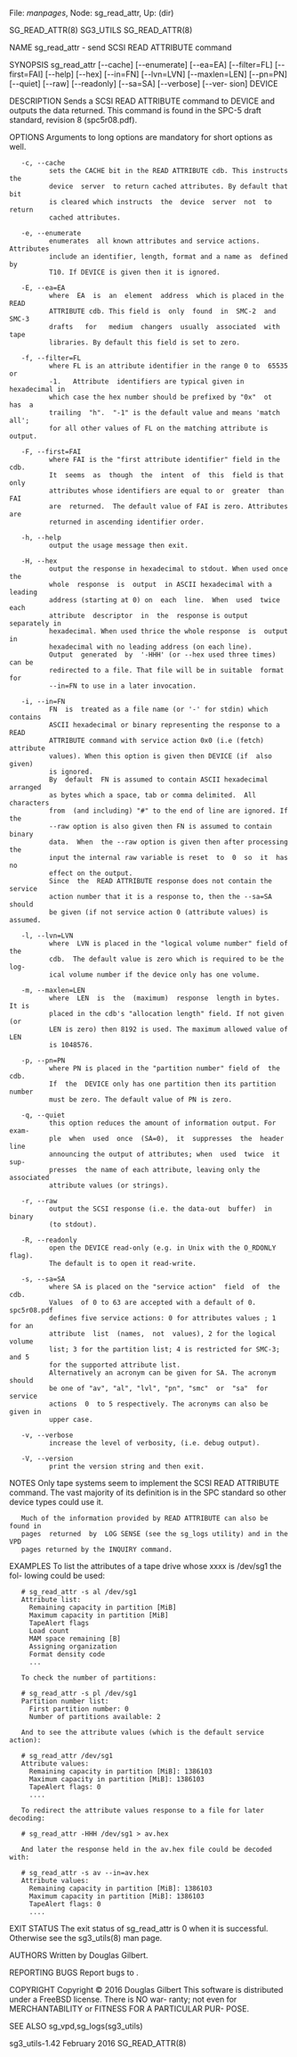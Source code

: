 File: *manpages*,  Node: sg_read_attr,  Up: (dir)

SG_READ_ATTR(8)                    SG3_UTILS                   SG_READ_ATTR(8)



NAME
       sg_read_attr - send SCSI READ ATTRIBUTE command

SYNOPSIS
       sg_read_attr    [--cache]    [--enumerate]    [--ea=EA]   [--filter=FL]
       [--first=FAI] [--help]  [--hex]  [--in=FN]  [--lvn=LVN]  [--maxlen=LEN]
       [--pn=PN]  [--quiet] [--raw] [--readonly] [--sa=SA] [--verbose] [--ver-
       sion] DEVICE

DESCRIPTION
       Sends a SCSI READ ATTRIBUTE command to  DEVICE  and  outputs  the  data
       returned. This command is found in the SPC-5 draft standard, revision 8
       (spc5r08.pdf).

OPTIONS
       Arguments to long options are mandatory for short options as well.

       -c, --cache
              sets the CACHE bit in the READ ATTRIBUTE cdb. This instructs the
              device  server  to return cached attributes. By default that bit
              is cleared which instructs  the  device  server  not  to  return
              cached attributes.

       -e, --enumerate
              enumerates  all known attributes and service actions. Attributes
              include an identifier, length, format and a name as  defined  by
              T10. If DEVICE is given then it is ignored.

       -E, --ea=EA
              where  EA  is  an  element  address  which is placed in the READ
              ATTRIBUTE cdb. This field is  only  found  in  SMC-2  and  SMC-3
              drafts   for   medium  changers  usually  associated  with  tape
              libraries. By default this field is set to zero.

       -f, --filter=FL
              where FL is an attribute identifier in the range 0 to  65535  or
              -1.   Attribute  identifiers are typical given in hexadecimal in
              which case the hex number should be prefixed by "0x"  ot  has  a
              trailing  "h".  "-1" is the default value and means 'match all';
              for all other values of FL on the matching attribute is output.

       -F, --first=FAI
              where FAI is the "first attribute identifier" field in the  cdb.
              It  seems  as  though  the  intent  of  this  field is that only
              attributes whose identifiers are equal to or  greater  than  FAI
              are  returned.  The default value of FAI is zero. Attributes are
              returned in ascending identifier order.

       -h, --help
              output the usage message then exit.

       -H, --hex
              output the response in hexadecimal to stdout. When used once the
              whole  response  is  output  in ASCII hexadecimal with a leading
              address (starting at 0) on  each  line.  When  used  twice  each
              attribute  descriptor  in  the  response is output separately in
              hexadecimal. When used thrice the whole response  is  output  in
              hexadecimal with no leading address (on each line).
              Output  generated  by  '-HHH' (or --hex used three times) can be
              redirected to a file. That file will be in suitable  format  for
              --in=FN to use in a later invocation.

       -i, --in=FN
              FN  is  treated as a file name (or '-' for stdin) which contains
              ASCII hexadecimal or binary representing the response to a  READ
              ATTRIBUTE command with service action 0x0 (i.e (fetch) attribute
              values). When this option is given then DEVICE (if  also  given)
              is ignored.
              By  default  FN is assumed to contain ASCII hexadecimal arranged
              as bytes which a space, tab or comma delimited.  All  characters
              from  (and including) "#" to the end of line are ignored. If the
              --raw option is also given then FN is assumed to contain  binary
              data.  When  the --raw option is given then after processing the
              input the internal raw variable is reset  to  0  so  it  has  no
              effect on the output.
              Since  the  READ ATTRIBUTE response does not contain the service
              action number that it is a response to, then the --sa=SA  should
              be given (if not service action 0 (attribute values) is assumed.

       -l, --lvn=LVN
              where  LVN is placed in the "logical volume number" field of the
              cdb.  The default value is zero which is required to be the log-
              ical volume number if the device only has one volume.

       -m, --maxlen=LEN
              where  LEN  is  the  (maximum)  response  length in bytes. It is
              placed in the cdb's "allocation length" field. If not given  (or
              LEN is zero) then 8192 is used. The maximum allowed value of LEN
              is 1048576.

       -p, --pn=PN
              where PN is placed in the "partition number" field of  the  cdb.
              If  the  DEVICE only has one partition then its partition number
              must be zero. The default value of PN is zero.

       -q, --quiet
              this option reduces the amount of information output. For  exam-
              ple  when  used  once  (SA=0),  it  suppresses  the  header line
              announcing the output of attributes; when  used  twice  it  sup-
              presses  the name of each attribute, leaving only the associated
              attribute values (or strings).

       -r, --raw
              output the SCSI response (i.e. the data-out  buffer)  in  binary
              (to stdout).

       -R, --readonly
              open the DEVICE read-only (e.g. in Unix with the O_RDONLY flag).
              The default is to open it read-write.

       -s, --sa=SA
              where SA is placed on the "service action"  field  of  the  cdb.
              Values  of 0 to 63 are accepted with a default of 0. spc5r08.pdf
              defines five service actions: 0 for attributes values ; 1 for an
              attribute  list  (names,  not  values), 2 for the logical volume
              list; 3 for the partition list; 4 is restricted for SMC-3; and 5
              for the supported attribute list.
              Alternatively an acronym can be given for SA. The acronym should
              be one of "av", "al", "lvl", "pn", "smc"  or  "sa"  for  service
              actions  0  to 5 respectively. The acronyms can also be given in
              upper case.

       -v, --verbose
              increase the level of verbosity, (i.e. debug output).

       -V, --version
              print the version string and then exit.

NOTES
       Only tape systems seem to implement the SCSI  READ  ATTRIBUTE  command.
       The  vast  majority  of  its definition is in the SPC standard so other
       device types could use it.

       Much of the information provided by READ ATTRIBUTE can also be found in
       pages  returned  by  LOG SENSE (see the sg_logs utility) and in the VPD
       pages returned by the INQUIRY command.

EXAMPLES
       To list the attributes of a tape drive whose xxxx is /dev/sg1 the  fol-
       lowing could be used:

       # sg_read_attr -s al /dev/sg1
       Attribute list:
         Remaining capacity in partition [MiB]
         Maximum capacity in partition [MiB]
         TapeAlert flags
         Load count
         MAM space remaining [B]
         Assigning organization
         Format density code
         ...

       To check the number of partitions:

       # sg_read_attr -s pl /dev/sg1
       Partition number list:
         First partition number: 0
         Number of partitions available: 2

       And to see the attribute values (which is the default service action):

       # sg_read_attr /dev/sg1
       Attribute values:
         Remaining capacity in partition [MiB]: 1386103
         Maximum capacity in partition [MiB]: 1386103
         TapeAlert flags: 0
         ....

       To redirect the attribute values response to a file for later decoding:

       # sg_read_attr -HHH /dev/sg1 > av.hex

       And later the response held in the av.hex file could be decoded with:

       # sg_read_attr -s av --in=av.hex
       Attribute values:
         Remaining capacity in partition [MiB]: 1386103
         Maximum capacity in partition [MiB]: 1386103
         TapeAlert flags: 0
         ....

EXIT STATUS
       The  exit  status of sg_read_attr is 0 when it is successful. Otherwise
       see the sg3_utils(8) man page.

AUTHORS
       Written by Douglas Gilbert.

REPORTING BUGS
       Report bugs to <dgilbert at interlog dot com>.

COPYRIGHT
       Copyright © 2016 Douglas Gilbert
       This software is distributed under a FreeBSD license. There is NO  war-
       ranty;  not  even  for MERCHANTABILITY or FITNESS FOR A PARTICULAR PUR-
       POSE.

SEE ALSO
       sg_vpd,sg_logs(sg3_utils)



sg3_utils-1.42                   February 2016                 SG_READ_ATTR(8)
